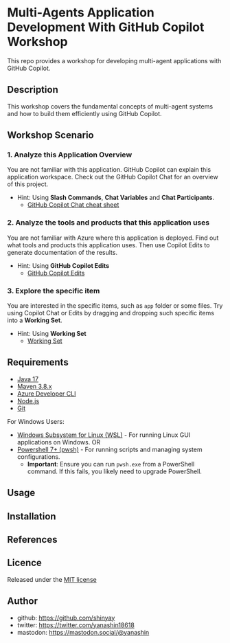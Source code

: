 # Multi-Agents Application Development With GitHub Copilot Workshop

This repo provides a workshop for developing multi-agent applications with GitHub Copilot.

## Description

This workshop covers the fundamental concepts of multi-agent systems and how to build them efficiently using GitHub Copilot.

## Workshop Scenario

### 1. Analyze this Application Overview

You are not familiar with this application. GitHub Copilot can explain this application workspace. Check out the GitHub Copilot Chat for an overview of this project.

- Hint: Using **Slash Commands**, **Chat Variables** and **Chat Participants**.
  - [GitHub Copilot Chat cheat sheet](https://docs.github.com/en/copilot/using-github-copilot/copilot-chat/github-copilot-chat-cheat-sheet)

### 2. Analyze the tools and products that this application uses

You are not familiar with Azure where this application is deployed. Find out what tools and products this application uses. Then use Copilot Edits to generate documentation of the results.

- Hint: Using **GitHub Copilot Edits**
  - [GitHub Copilot Edits](https://code.visualstudio.com/docs/copilot/copilot-edits#_use-edit-mode)

### 3. Explore the specific item

You are interested in the specific items, such as `app` folder or some files. Try using Copilot Chat or Edits by dragging and dropping such specific items into a **Working Set**.

- Hint: Using **Working Set**
  - [Working Set](https://code.visualstudio.com/blogs/2024/11/12/introducing-copilot-edits#_stay-in-control)

## Requirements

* [Java 17](https://learn.microsoft.com/en-us/java/openjdk/download#openjdk-17)
* [Maven 3.8.x](https://maven.apache.org/download.cgi)
* [Azure Developer CLI](https://aka.ms/azure-dev/install)
* [Node.js](https://nodejs.org/en/download/)
* [Git](https://git-scm.com/downloads)

For Windows Users:
* [Windows Subsystem for Linux (WSL)](https://docs.microsoft.com/en-us/windows/wsl/install) - For running Linux GUI applications on Windows.
OR
* [Powershell 7+ (pwsh)](https://github.com/powershell/powershell) - For running scripts and managing system configurations.
  * **Important**: Ensure you can run `pwsh.exe` from a PowerShell command. If this fails, you likely need to upgrade PowerShell.

## Usage

## Installation

## References

## Licence

Released under the [MIT license](https://gist.githubusercontent.com/shinyay/56e54ee4c0e22db8211e05e70a63247e/raw/f3ac65a05ed8c8ea70b653875ccac0c6dbc10ba1/LICENSE)

## Author

- github: <https://github.com/shinyay>
- twitter: <https://twitter.com/yanashin18618>
- mastodon: <https://mastodon.social/@yanashin>
